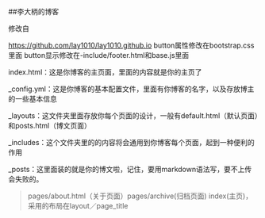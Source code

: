 ##李大柄的博客

修改自


https://github.com/lay1010/lay1010.github.io
button属性修改在bootstrap.css里面
button显示修改在-include/footer.html和base.js里面

index.html：这是你博客的主页面，里面的内容就是你的主页了

_config.yml：这是你博客的基本配置文件，里面有你博客的名字，以及存放博主的一些基本信息

_layouts：这文件夹里面存放你每个页面的设计，一般有default.html（默认页面）和posts.html（博文页面）

_includes：这个文件夹里的的内容将会通用到你博客每个页面，起到一种便利的作用

_posts：这里面装的就是你的博文啦，记住，要用markdown语法写，要不上传会失败的。


>pages/about.html（关于页面）pages/archive(归档页面) index(主页)，采用的布局在layout／page_title
>